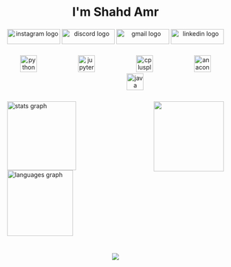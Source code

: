 <h1 align="center">I'm Shahd Amr</h1>

###

<div align="center">
  <img src="https://raw.githubusercontent.com/maurodesouza/profile-readme-generator/master/src/assets/icons/social/instagram/default.svg" width="123" height="35" alt="instagram logo"  />
  <img src="https://raw.githubusercontent.com/maurodesouza/profile-readme-generator/master/src/assets/icons/social/discord/default.svg" width="123" height="35" alt="discord logo"  />
  <img src="https://raw.githubusercontent.com/maurodesouza/profile-readme-generator/master/src/assets/icons/social/gmail/default.svg" width="123" height="35" alt="gmail logo"  />
  <img src="https://raw.githubusercontent.com/maurodesouza/profile-readme-generator/master/src/assets/icons/social/linkedin/default.svg" width="123" height="35" alt="linkedin logo"  />
</div>

###

<div align="center">
  <img src="https://cdn.jsdelivr.net/gh/devicons/devicon/icons/python/python-original.svg" height="39" alt="python logo"  />
  <img width="88" />
  <img src="https://cdn.jsdelivr.net/gh/devicons/devicon/icons/jupyter/jupyter-original.svg" height="39" alt="jupyter logo"  />
  <img width="88" />
  <img src="https://cdn.jsdelivr.net/gh/devicons/devicon/icons/cplusplus/cplusplus-original.svg" height="39" alt="cplusplus logo"  />
  <img width="88" />
  <img src="https://cdn.jsdelivr.net/gh/devicons/devicon/icons/anaconda/anaconda-original.svg" height="39" alt="anaconda logo"  />
  <img width="88" />
  <img src="https://cdn.jsdelivr.net/gh/devicons/devicon/icons/java/java-original.svg" height="39" alt="java logo"  />
</div>

###

<img align="right" height="163" src="https://media.giphy.com/media/v1.Y2lkPTc5MGI3NjExbWdoOXhxbWRiODAxZmxtam1iY2N0Zms2YXVqZ3NuNHJpNXp0bjdvOCZlcD12MV9naWZzX3NlYXJjaCZjdD1n/u0OMQgZxRhzyqRKIi8/giphy.gif"  />

###

<div align="left">
  <img src="https://github-readme-stats.vercel.app/api?username=shhhahd&hide_title=false&hide_rank=false&show_icons=true&include_all_commits=true&count_private=true&disable_animations=false&theme=dracula&locale=en&hide_border=false%22%20height=%22153%22%20alt=%22stats%20graph" height="160" alt="stats graph" /> <br>
  <img src="https://github-readme-stats.vercel.app/api/top-langs?username=shhhahd&locale=en&hide_title=false&layout=compact&card_width=320&langs_count=5&theme=dracula&hide_border=false" height="153" alt="languages graph"  />
</div>

###

<br clear="both">

<div align="center">
  <img src="https://profile-counter.glitch.me/shhhahd/count.svg?"  />
</div>

###
